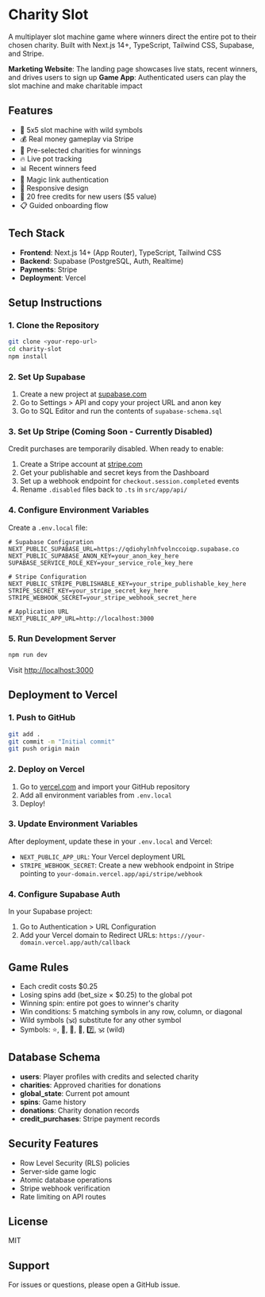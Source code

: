 # Charity Slot

A multiplayer slot machine game where winners direct the entire pot to their chosen charity. Built with Next.js 14+, TypeScript, Tailwind CSS, Supabase, and Stripe.

**Marketing Website**: The landing page showcases live stats, recent winners, and drives users to sign up
**Game App**: Authenticated users can play the slot machine and make charitable impact

## Features

- 🎰 5x5 slot machine with wild symbols
- 💰 Real money gameplay via Stripe
- 🏥 Pre-selected charities for winnings
- 🔥 Live pot tracking
- 📊 Recent winners feed
- 🔐 Magic link authentication
- 📱 Responsive design
- 🎁 20 free credits for new users ($5 value)
- 📋 Guided onboarding flow

## Tech Stack

- **Frontend**: Next.js 14+ (App Router), TypeScript, Tailwind CSS
- **Backend**: Supabase (PostgreSQL, Auth, Realtime)
- **Payments**: Stripe
- **Deployment**: Vercel

## Setup Instructions

### 1. Clone the Repository

```bash
git clone <your-repo-url>
cd charity-slot
npm install
```

### 2. Set Up Supabase

1. Create a new project at [supabase.com](https://supabase.com)
2. Go to Settings > API and copy your project URL and anon key
3. Go to SQL Editor and run the contents of `supabase-schema.sql`

### 3. Set Up Stripe (Coming Soon - Currently Disabled)

Credit purchases are temporarily disabled. When ready to enable:
1. Create a Stripe account at [stripe.com](https://stripe.com)
2. Get your publishable and secret keys from the Dashboard
3. Set up a webhook endpoint for `checkout.session.completed` events
4. Rename `.disabled` files back to `.ts` in `src/app/api/`

### 4. Configure Environment Variables

Create a `.env.local` file:

```env
# Supabase Configuration
NEXT_PUBLIC_SUPABASE_URL=https://qdiohylnhfvolnccoiqp.supabase.co
NEXT_PUBLIC_SUPABASE_ANON_KEY=your_anon_key_here
SUPABASE_SERVICE_ROLE_KEY=your_service_role_key_here

# Stripe Configuration
NEXT_PUBLIC_STRIPE_PUBLISHABLE_KEY=your_stripe_publishable_key_here
STRIPE_SECRET_KEY=your_stripe_secret_key_here
STRIPE_WEBHOOK_SECRET=your_stripe_webhook_secret_here

# Application URL
NEXT_PUBLIC_APP_URL=http://localhost:3000
```

### 5. Run Development Server

```bash
npm run dev
```

Visit [http://localhost:3000](http://localhost:3000)

## Deployment to Vercel

### 1. Push to GitHub

```bash
git add .
git commit -m "Initial commit"
git push origin main
```

### 2. Deploy on Vercel

1. Go to [vercel.com](https://vercel.com) and import your GitHub repository
2. Add all environment variables from `.env.local`
3. Deploy!

### 3. Update Environment Variables

After deployment, update these in your `.env.local` and Vercel:

- `NEXT_PUBLIC_APP_URL`: Your Vercel deployment URL
- `STRIPE_WEBHOOK_SECRET`: Create a new webhook endpoint in Stripe pointing to `your-domain.vercel.app/api/stripe/webhook`

### 4. Configure Supabase Auth

In your Supabase project:

1. Go to Authentication > URL Configuration
2. Add your Vercel domain to Redirect URLs: `https://your-domain.vercel.app/auth/callback`

## Game Rules

- Each credit costs $0.25
- Losing spins add (bet_size × $0.25) to the global pot
- Winning spin: entire pot goes to winner's charity
- Win conditions: 5 matching symbols in any row, column, or diagonal
- Wild symbols (🕉) substitute for any other symbol
- Symbols: ⭐️, 🔔, 🍇, 🍋, 7️⃣, 🕉 (wild)

## Database Schema

- **users**: Player profiles with credits and selected charity
- **charities**: Approved charities for donations
- **global_state**: Current pot amount
- **spins**: Game history
- **donations**: Charity donation records
- **credit_purchases**: Stripe payment records

## Security Features

- Row Level Security (RLS) policies
- Server-side game logic
- Atomic database operations
- Stripe webhook verification
- Rate limiting on API routes

## License

MIT

## Support

For issues or questions, please open a GitHub issue.
